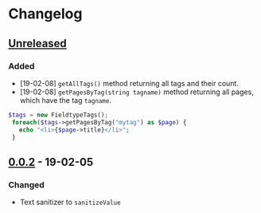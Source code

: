 # Changelog
## [Unreleased]
### Added
- [19-02-08] `getAllTags()` method returning all tags and their count.
- [19-02-08] `getPagesByTag(string tagname)` method returning all pages, which have the tag `tagname`.
 ```php
 $tags = new FieldtypeTags();
  foreach($tags->getPagesByTag("mytag") as $page) {
  	echo "<li>{$page->title}</li>";
  } 
 ```

	
## [0.0.2] - 19-02-05
### Changed
- Text sanitizer to `sanitizeValue`


[Unreleased]: https://github.com/sebi2020/FieldtypeTags/compare/v0.0.2...HEAD
[0.0.2]: http://www.github.com/sebi2020/FieldtypeTags/compare/v0.0.1...v0.0.2